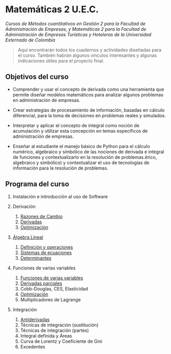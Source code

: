 # Matemáticas 2 U.E.C.
*Cursos de Métodos cuantitativos en Gestión 2 para la Facultad de Administración de Empresas, y Matemáticas 2 para la Facultad de Administración de Empresas Turísticas y Hoteleras  de la Universidad Externado de Colombia*

> Aquí encontrarán todos los cuadernos y actividades diseñadas para el curso. También habrán algunos vinculos interesantes y algunas indicaciones útiles para el proyecto final.

## Objetivos del curso

* Comprender y usar el concepto de derivada como una herramienta que permite diseñar modelos matemáticos para analizar algunos problemas en administración de empresas.

* Crear estrategias de procesamiento de información, basadas en cálculo diferencial, para la toma de decisiones en problemas reales y simulados.

* Interpretar y aplicar el concepto de integral como noción de acumulación y utilizar esta concepción en temas específicos de administración de empresas.

* Enseñar al estudiante el manejo básico de Python para el cálculo numérico, algebraico y simbólico de las nociones de derivada e integral de funciones y contextualizarlo en la resolución de problemas.érico, algebraico y simbólico) y contextualizar el uso de tecnologías de información para la resolución de problemas.

## Programa del curso

 1. Instalación e introducción al uso de Software 
 
 2. Derivación
    1. [Razones de Cambio](slides/rdc.slides.html)
    2. [Derivadas](slides/derivadas.slides.html)
    3. [Optimización](slides/optimizacion.slides.html)

3. [Álgebra Lineal](slides/alglin.html)
    1. [Definición y operaciones](slides/alglin.html#Matrices)
    2. [Sistemas de ecuaciones](slides/alglin.html#Resolución-de-sistemas-de-ecuaciones-lineales)
    3. [Determinantes](slides/alglin.html#Determinantes)
    
4. Funciones de varias variables 
    1. [Funciones de varias variables](slides/4.%20Funciones%20de%20dos%20Variables.slides.html)
    2. [Derivadas parciales](https://github.com/MCG-Externado/Matematicas2UEC/blob/master/slides/5.%20Derivadas%20Parciales.slides.html)
    3. Cobb-Douglas, CES, Elasticidad
    4. [Optimización](https://github.com/MCG-Externado/Matematicas2UEC/blob/master/slides/6.%20Optimizaci%C3%B3nvv%20est.slides.html)
    5. Multiplicadores de Lagrange
    
5. Integración
    1. [Antiderivadas](https://github.com/MCG-Externado/Matematicas2UEC/blob/master/slides/8.%20Antiderivadas.slides.html)
    2. Técnicas de integración (sustitución)
    3. Técnicas de integración (partes)
    4. Integral definida y Áreas
    5. Curva de Lorentz y Coeficiente de Gini
    6. Excedentes
    
